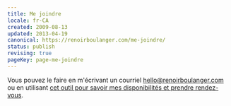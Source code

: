 ```yaml
---
title: Me joindre
locale: fr-CA
created: 2009-08-13
updated: 2013-04-19
canonical: https://renoirboulanger.com/me-joindre/
status: publish
revising: true
pageKey: page-me-joindre
---
```


<p>Vous pouvez le faire en m'écrivant un courriel <a href="&#109;&#97;&#x69;l&#116;&#x6f;&#x3a;&#104;&#101;&#x6c;&#x6c;&#111;&#64;&#x72;e&#110;&#x6f;&#x69;&#114;&#98;&#x6f;&#x75;&#108;&#97;&#x6e;g&#101;&#x72;&#x2e;&#99;&#111;&#x6d;">&#104;&#101;&#x6c;&#x6c;&#111;&#64;&#x72;e&#110;&#x6f;&#x69;&#114;&#98;&#x6f;&#x75;&#108;&#97;&#x6e;g&#101;&#x72;&#x2e;&#99;&#111;&#x6d;</a> ou en utilisant <a href="http://www.doodle.com/renoirb">cet outil pour savoir mes disponibilités et prendre rendez-vous</a>.</p>
